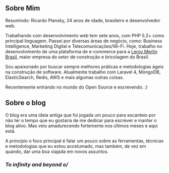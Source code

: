 ## Sobre Mim

Resumindo: Ricardo Plansky, 24 anos de idade, brasileiro e desenvolvedor web.

Trabalhando com desenvolvimento web tem sete anos, com PHP 5.2+ como principal
linguagem. Passei por diversas áreas de negócio, como: Business Intelligence,
Marketing Digital e Telecomunicações/Wi-Fi. Hoje, trabalho no desenvolvimento
de uma plataforma de e-commerce para a
[Leroy Merlin Brasil](http://www.leroymerlin.com.br), maior empresa do setor de
construção e bricolagem do Brasil.

Sou apaixonado por buscar sempre melhores práticas e metodologias ágeis na
construção de software. Atualmente trabalho com Laravel 4, MongoDB,
ElasticSearch, Redis, AWS e mais algumas outras coisas.

Recentemente entrando no mundo do Open Source e escrevendo. *:)*

## Sobre o blog

O blog era uma ideia antiga que foi jogada um pouco para escanteio por não ter
o tempo que eu gostaria de me dedicar para escrever e manter o blog ativo. Mas
veio amadurecendo fortemente nos últimos meses e aqui está.

A princípio o foco principal é falar um pouco sobre as ferramentas, técnicas e
metodologias que eu estou acostumado, mas também, de vez em quando, dar uma boa
viajada em novos assuntos.

### *To infinity and beyond o/*
